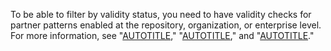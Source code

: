To be able to filter by validity status, you need to have validity checks for partner patterns enabled at the repository, organization, or enterprise level. For more information, see "[AUTOTITLE](/code-security/secret-scanning/configuring-secret-scanning-for-your-repositories#enabling-validity-checks-for-partner-patterns)," "[AUTOTITLE](/code-security/securing-your-organization/meeting-your-specific-security-needs-with-custom-security-configurations/creating-a-custom-security-configuration)," and "[AUTOTITLE](/admin/code-security/managing-github-advanced-security-for-your-enterprise/managing-github-advanced-security-features-for-your-enterprise#managing-advanced-security-features)."
